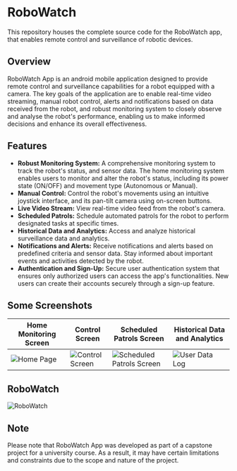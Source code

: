 # RoboWatch
This repository houses the complete source code for the RoboWatch app, that enables remote control and surveillance of robotic devices. 

## Overview
RoboWatch App is an android mobile application designed to provide remote control and surveillance capabilities for a robot equipped with a camera. The key goals of the application are to enable real-time video streaming, manual robot control, alerts and notifications based on data received from the robot, and robust monitoring system to closely observe and analyse the robot's performance, enabling us to make informed decisions and enhance its overall effectiveness.

## Features
- **Robust Monitoring System:** A comprehensive monitoring system to track the robot's status, and sensor data. The home monitoring system enables users to monitor and alter the robot's status, including its power state (ON/OFF) and movement type (Autonomous or Manual).
- **Manual Control:** Control the robot's movements using an intuitive joystick interface, and its pan-tilt camera using on-screen buttons.
- **Live Video Stream:** View real-time video feed from the robot's camera.
- **Scheduled Patrols:** Schedule automated patrols for the robot to perform designated tasks at specific times.
- **Historical Data and Analytics:** Access and analyze historical surveillance data and analytics.
- **Notifications and Alerts:** Receive notifications and alerts based on predefined criteria and sensor data. Stay informed about important events and activities detected by the robot.
- **Authentication and Sign-Up:** Secure user authentication system that ensures only authorized users can access the app's functionalities. New users can create their accounts securely through a sign-up feature.

## Some Screenshots
| Home Monitoring Screen | Control Screen | Scheduled Patrols Screen | Historical Data and Analytics |
| --- | --- | --- | --- |
| ![Home Page](https://github.com/Saeb0x/RoboWatch/assets/56490771/805401c2-57f1-4033-b33c-fe2cbcec912c) | ![Control Screen](https://github.com/Saeb0x/RoboWatch/assets/56490771/2cf5d666-972d-4320-9c8d-baad11a9f6e0)| ![Scheduled Patrols Screen](https://github.com/Saeb0x/RoboWatch/assets/56490771/580d5746-d0a3-41be-b82d-a44df07b629c) | ![User Data Log](https://github.com/Saeb0x/RoboWatch/assets/56490771/37e359ce-86a4-4038-b62f-c0b2fb732dc0) |

## RoboWatch
![RoboWatch](https://github.com/Saeb0x/RoboWatch/assets/56490771/4e359712-13a6-4d4a-95e6-dc75fbcc6289)

## Note
Please note that RoboWatch App was developed as part of a capstone project for a university course. As a result, it may have certain limitations and constraints due to the scope and nature of the project.
